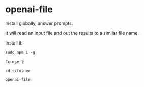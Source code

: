 # openai-file

Install globally, answer prompts.

It will read an input file and out the results to a similar file name.


Install it:
```
sudo npm i -g 
```

To use it:

```
cd ~/folder

openai-file
```
